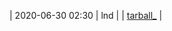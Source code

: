 | 2020-06-30 02:30 | lnd |  | [tarball_](https://api.github.com/repos/lightningnetwork/lnd/tarball/v0.10.2-beta.rc4) |
